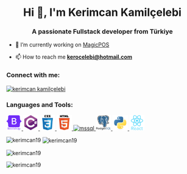 <h1 align="center">Hi 👋, I'm Kerimcan Kamilçelebi</h1>
<h3 align="center">A passionate Fullstack developer from Türkiye</h3>



- 🔭 I’m currently working on [MagicPOS](https://resto.magicpay.ai/)

- 📫 How to reach me **kerocelebi@hotmail.com**

<h3 align="left">Connect with me:</h3>
<p align="left">
<a href="https://tr.linkedin.com/in/kerimcan-kamil%C3%A7elebi-56b677222" target="blank"><img align="center" src="https://raw.githubusercontent.com/rahuldkjain/github-profile-readme-generator/master/src/images/icons/Social/linked-in-alt.svg" alt="kerimcan kamilçelebi" height="30" width="40" /></a>
</p>

<h3 align="left">Languages and Tools:</h3>
<p align="left"> <a href="https://getbootstrap.com" target="_blank" rel="noreferrer"> <img src="https://raw.githubusercontent.com/devicons/devicon/master/icons/bootstrap/bootstrap-plain-wordmark.svg" alt="bootstrap" width="40" height="40"/> </a> <a href="https://www.w3schools.com/cs/" target="_blank" rel="noreferrer"> <img src="https://raw.githubusercontent.com/devicons/devicon/master/icons/csharp/csharp-original.svg" alt="csharp" width="40" height="40"/> </a> <a href="https://www.w3schools.com/css/" target="_blank" rel="noreferrer"> <img src="https://raw.githubusercontent.com/devicons/devicon/master/icons/css3/css3-original-wordmark.svg" alt="css3" width="40" height="40"/> </a> <a href="https://www.w3.org/html/" target="_blank" rel="noreferrer"> <img src="https://raw.githubusercontent.com/devicons/devicon/master/icons/html5/html5-original-wordmark.svg" alt="html5" width="40" height="40"/> </a> <a href="https://www.microsoft.com/en-us/sql-server" target="_blank" rel="noreferrer"> <img src="https://www.svgrepo.com/show/303229/microsoft-sql-server-logo.svg" alt="mssql" width="40" height="40"/> </a> <a href="https://www.postgresql.org" target="_blank" rel="noreferrer"> <img src="https://raw.githubusercontent.com/devicons/devicon/master/icons/postgresql/postgresql-original-wordmark.svg" alt="postgresql" width="40" height="40"/> </a> <a href="https://www.python.org" target="_blank" rel="noreferrer"> <img src="https://raw.githubusercontent.com/devicons/devicon/master/icons/python/python-original.svg" alt="python" width="40" height="40"/> </a> <a href="https://reactjs.org/" target="_blank" rel="noreferrer"> <img src="https://raw.githubusercontent.com/devicons/devicon/master/icons/react/react-original-wordmark.svg" alt="react" width="40" height="40"/> </a> </p>

<p><img align="left" src="https://github-readme-stats.vercel.app/api/top-langs?username=kerimcan19&show_icons=true&locale=en&layout=compact" alt="kerimcan19" /></p>

<p>&nbsp;<img align="center" src="https://github-readme-stats.vercel.app/api?username=kerimcan19&show_icons=true&locale=en" alt="kerimcan19" /></p>

<p><img align="center" src="https://github-readme-streak-stats.herokuapp.com/?user=kerimcan19&" alt="kerimcan19" /></p>

<p align="left"> <img src="https://komarev.com/ghpvc/?username=kerimcan19&label=Profile%20views&color=0e75b6&style=flat" alt="kerimcan19" /> </p>
